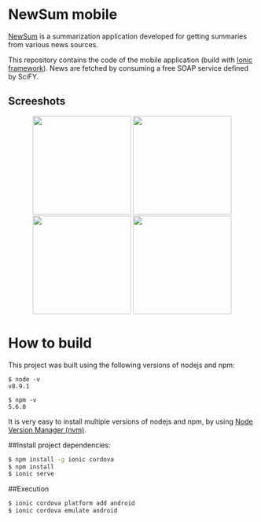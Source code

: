 # NewSum mobile

[NewSum](http://www.scify.gr/site/en/projects/completed/newsum) is a summarization application developed for getting summaries from various news sources.

This repository contains the code of the mobile application (build with [Ionic framework](https://ionicframework.com/)).
News are fetched by consuming a free SOAP service defined by SciFY. 

## Screeshots
<p align="center">
<img src="https://github.com/scify/NewSumMobile/blob/master/docs/screenshots/topics-page.png?raw=true" width="200">
<img src="https://github.com/scify/NewSumMobile/blob/master/docs/screenshots/topic-page.png?raw=true" width="200">
<img src="https://github.com/scify/NewSumMobile/blob/master/docs/screenshots/menu.png?raw=true" width="200">
<img src="https://github.com/scify/NewSumMobile/blob/master/docs/screenshots/settings.png?raw=true" width="200">
</p>

  
# How to build

This project was built using the following versions of nodejs and npm:

```$xslt
$ node -v
v8.9.1

$ npm -v
5.6.0
```

It is very easy to install multiple versions of nodejs and npm, by using [Node Version Manager (nvm)](https://github.com/creationix/nvm).

##Install project dependencies:

```bash
$ npm install -g ionic cordova
$ npm install
$ ionic serve
```

##Execution

```bash
$ ionic cordova platform add android
$ ionic cordova emulate android
```


